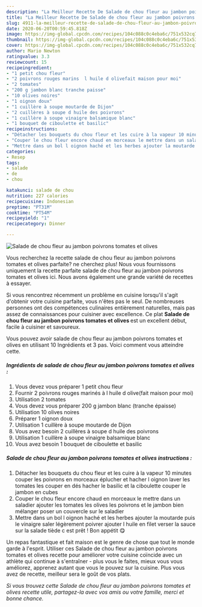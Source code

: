 ```yaml
---
description: "La Meilleur Recette De Salade de chou fleur au jambon poivrons tomates et olives"
title: "La Meilleur Recette De Salade de chou fleur au jambon poivrons tomates et olives"
slug: 4911-la-meilleur-recette-de-salade-de-chou-fleur-au-jambon-poivrons-tomates-et-olives
date: 2020-06-20T00:59:45.818Z
image: https://img-global.cpcdn.com/recipes/104c088c0c4eba6c/751x532cq70/salade-de-chou-fleur-au-jambon-poivrons-tomates-et-olives-photo-principale-de-la-recette.jpg
thumbnail: https://img-global.cpcdn.com/recipes/104c088c0c4eba6c/751x532cq70/salade-de-chou-fleur-au-jambon-poivrons-tomates-et-olives-photo-principale-de-la-recette.jpg
cover: https://img-global.cpcdn.com/recipes/104c088c0c4eba6c/751x532cq70/salade-de-chou-fleur-au-jambon-poivrons-tomates-et-olives-photo-principale-de-la-recette.jpg
author: Mario Newton
ratingvalue: 3.3
reviewcount: 15
recipeingredient:
- "1 petit chou fleur"
- "2 poivrons rouges marins  l huile d olivefait maison pour moi"
- "2 tomates"
- "200 g jambon blanc tranche paisse"
- "10 olives noires"
- "1 oignon doux"
- "1 cuillère à soupe moutarde de Dijon"
- "2 cuillères à soupe d huile des poivrons"
- "1 cuillère à soupe vinaigre balsamique blanc"
- "1 bouquet de ciboulette et basilic"
recipeinstructions:
- "Détacher les bouquets du chou fleur et les cuire à la vapeur 10 minutes couper les poivrons en morceaux éplucher et hacher l oignon laver les tomates les couper en dés hacher le basilic et la ciboulette couper le jambon en cubes"
- "Couper le chou fleur encore chaud en morceaux le mettre dans un saladier ajouter les tomates les olives les poivrons et le jambon bien mélanger poser un couvercle sur le saladier"
- "Mettre dans un bol l oignon haché et les herbes ajouter la moutarde puis le vinaigre saler légèrement poivrer ajouter l huile en filet verser la sauce sur la salade tiède c est prêt ! Bon appétit 😋"
categories:
- Resep
tags:
- salade
- de
- chou

katakunci: salade de chou 
nutrition: 227 calories
recipecuisine: Indonesian
preptime: "PT31M"
cooktime: "PT54M"
recipeyield: "1"
recipecategory: Dinner

---
```



![Salade de chou fleur au jambon poivrons tomates et olives](https://img-global.cpcdn.com/recipes/104c088c0c4eba6c/751x532cq70/salade-de-chou-fleur-au-jambon-poivrons-tomates-et-olives-photo-principale-de-la-recette.jpg)

Vous recherchez la recette salade de chou fleur au jambon poivrons tomates et olives parfaite? ne cherchez plus! Nous vous fournissons uniquement la recette parfaite salade de chou fleur au jambon poivrons tomates et olives ici. Nous avons également une grande variété de recettes à essayer.

Si vous rencontrez récemment un problème en cuisine lorsqu'il s'agit d'obtenir votre cuisine parfaite, vous n'êtes pas le seul. De nombreuses personnes ont des compétences culinaires entièrement naturelles, mais pas assez de connaissances pour cuisiner avec excellence. Ce plat <strong> Salade de chou fleur au jambon poivrons tomates et olives </strong> est un excellent début, facile à cuisiner et savoureux.

<!--inarticleads1-->

Vous pouvez avoir salade de chou fleur au jambon poivrons tomates et olives en utilisant 10 Ingrédients et 3 pas. Voici comment vous atteindre cette.

##### Ingrédients de salade de chou fleur au jambon poivrons tomates et olives :

1. Vous devez vous préparer 1 petit chou fleur
1. Fournir 2 poivrons rouges marinés à l huile d olive(fait maison pour moi)
1. Utilisation 2 tomates
1. Vous devez vous préparer 200 g jambon blanc (tranche épaisse)
1. Utilisation 10 olives noires
1. Préparer 1 oignon doux
1. Utilisation 1 cuillère à soupe moutarde de Dijon
1. Vous avez besoin 2 cuillères à soupe d huile des poivrons
1. Utilisation 1 cuillère à soupe vinaigre balsamique blanc
1. Vous avez besoin 1 bouquet de ciboulette et basilic




<!--inarticleads2-->

##### Salade de chou fleur au jambon poivrons tomates et olives instructions :

1. Détacher les bouquets du chou fleur et les cuire à la vapeur 10 minutes couper les poivrons en morceaux éplucher et hacher l oignon laver les tomates les couper en dés hacher le basilic et la ciboulette couper le jambon en cubes
1. Couper le chou fleur encore chaud en morceaux le mettre dans un saladier ajouter les tomates les olives les poivrons et le jambon bien mélanger poser un couvercle sur le saladier
1. Mettre dans un bol l oignon haché et les herbes ajouter la moutarde puis le vinaigre saler légèrement poivrer ajouter l huile en filet verser la sauce sur la salade tiède c est prêt ! Bon appétit 😋




<!--inarticleads1-->

<p>
Un repas fantastique et fait maison est le genre de chose que tout le monde garde à l'esprit. Utiliser ces Salade de chou fleur au jambon poivrons tomates et olives recette pour améliorer votre cuisine coïncide avec un athlète qui continue à s'entraîner - plus vous le faites, mieux vous vous améliorez, apprenez autant que vous le pouvez sur la cuisine. Plus vous avez de recette, meilleur sera le goût de vos plats.
</p>

<p>
<i>Si vous trouvez cette Salade de chou fleur au jambon poivrons tomates et olives recette utile, partagez-la avec vos amis ou votre famille, merci et bonne chance.</i>
</p>

